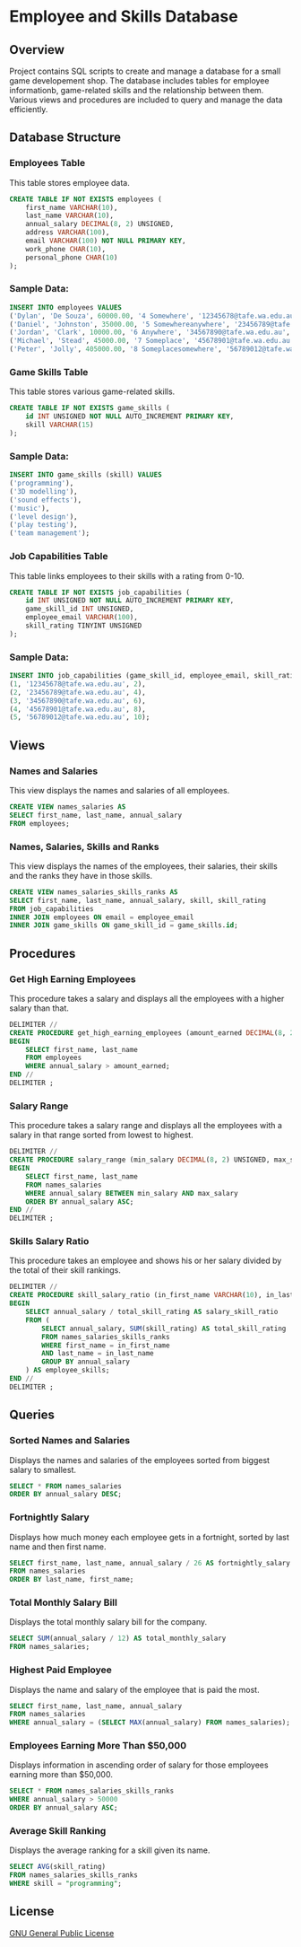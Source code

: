 # Employee and Skills Database

## Overview
Project contains SQL scripts to create and manage a database for a small game developement shop. The database includes tables for employee informationb, game-related skills and the relationship between them. Various views and procedures are included to query and manage the data efficiently.

## Database Structure
### Employees Table
This table stores employee data.
```sql
CREATE TABLE IF NOT EXISTS employees (
    first_name VARCHAR(10),
    last_name VARCHAR(10),
    annual_salary DECIMAL(8, 2) UNSIGNED,
    address VARCHAR(100),
    email VARCHAR(100) NOT NULL PRIMARY KEY,
    work_phone CHAR(10),
    personal_phone CHAR(10)
);
  ```
### Sample Data:
```sql
INSERT INTO employees VALUES 
('Dylan', 'De Souza', 60000.00, '4 Somewhere', '12345678@tafe.wa.edu.au', '0401234567', '0412345678'),
('Daniel', 'Johnston', 35000.00, '5 Somewhereanywhere', '23456789@tafe.wa.edu.au', '0423456789', '0434567890'),
('Jordan', 'Clark', 10000.00, '6 Anywhere', '34567890@tafe.wa.edu.au', '0445678901', '0456789012'),
('Michael', 'Stead', 45000.00, '7 Someplace', '45678901@tafe.wa.edu.au', '0467890123', '0478901234'),
('Peter', 'Jolly', 405000.00, '8 Someplacesomewhere', '56789012@tafe.wa.edu.au', '0478901234', '0489012345');
  ```
### Game Skills Table 
This table stores various game-related skills.
```sql
CREATE TABLE IF NOT EXISTS game_skills (
    id INT UNSIGNED NOT NULL AUTO_INCREMENT PRIMARY KEY,
    skill VARCHAR(15)
);
  ```
### Sample Data:
```sql
INSERT INTO game_skills (skill) VALUES
('programming'),
('3D modelling'),
('sound effects'),
('music'),
('level design'),
('play testing'),
('team management');
  ```
### Job Capabilities Table
This table links employees to their skills with a rating from 0-10.
```sql
CREATE TABLE IF NOT EXISTS job_capabilities (
    id INT UNSIGNED NOT NULL AUTO_INCREMENT PRIMARY KEY,
    game_skill_id INT UNSIGNED,
    employee_email VARCHAR(100),
    skill_rating TINYINT UNSIGNED
);
  ```
### Sample Data:
```sql
INSERT INTO job_capabilities (game_skill_id, employee_email, skill_rating) VALUES
(1, '12345678@tafe.wa.edu.au', 2),
(2, '23456789@tafe.wa.edu.au', 4),
(3, '34567890@tafe.wa.edu.au', 6),
(4, '45678901@tafe.wa.edu.au', 8),
(5, '56789012@tafe.wa.edu.au', 10);
  ```
## Views
### Names and Salaries
This view displays the names and salaries of all employees.
```sql
CREATE VIEW names_salaries AS 
SELECT first_name, last_name, annual_salary 
FROM employees;
  ```
### Names, Salaries, Skills and Ranks
This view displays the names of the employees, their salaries, their skills and the ranks they have in those skills.
```sql
CREATE VIEW names_salaries_skills_ranks AS
SELECT first_name, last_name, annual_salary, skill, skill_rating 
FROM job_capabilities
INNER JOIN employees ON email = employee_email
INNER JOIN game_skills ON game_skill_id = game_skills.id;
  ```
## Procedures
### Get High Earning Employees
This procedure takes a salary and displays all the employees with a higher salary than that.
```sql
DELIMITER //
CREATE PROCEDURE get_high_earning_employees (amount_earned DECIMAL(8, 2) UNSIGNED)
BEGIN
    SELECT first_name, last_name 
    FROM employees 
    WHERE annual_salary > amount_earned;
END //
DELIMITER ;
  ```
### Salary Range
This procedure takes a salary range and displays all the employees with a salary in that range sorted from lowest to highest.
```sql
DELIMITER //
CREATE PROCEDURE salary_range (min_salary DECIMAL(8, 2) UNSIGNED, max_salary DECIMAL(8, 2) UNSIGNED)
BEGIN
    SELECT first_name, last_name 
    FROM names_salaries 
    WHERE annual_salary BETWEEN min_salary AND max_salary 
    ORDER BY annual_salary ASC;
END //
DELIMITER ;
  ```
### Skills Salary Ratio
This procedure takes an employee and shows his or her salary divided by the total of their skill rankings.
```sql
DELIMITER //
CREATE PROCEDURE skill_salary_ratio (in_first_name VARCHAR(10), in_last_name VARCHAR(10))
BEGIN
    SELECT annual_salary / total_skill_rating AS salary_skill_ratio
    FROM (
        SELECT annual_salary, SUM(skill_rating) AS total_skill_rating
        FROM names_salaries_skills_ranks 
        WHERE first_name = in_first_name
        AND last_name = in_last_name
        GROUP BY annual_salary
    ) AS employee_skills;
END //
DELIMITER ;
  ```
## Queries
### Sorted Names and Salaries
Displays the names and salaries of the employees sorted from biggest salary to smallest.
```sql
SELECT * FROM names_salaries 
ORDER BY annual_salary DESC;
  ```
### Fortnightly Salary
Displays how much money each employee gets in a fortnight, sorted by last name and then first name.
```sql
SELECT first_name, last_name, annual_salary / 26 AS fortnightly_salary
FROM names_salaries 
ORDER BY last_name, first_name;
  ```
### Total Monthly Salary Bill
Displays the total monthly salary bill for the company.
```sql
SELECT SUM(annual_salary / 12) AS total_monthly_salary
FROM names_salaries;
  ```
### Highest Paid Employee
Displays the name and salary of the employee that is paid the most.
```sql
SELECT first_name, last_name, annual_salary 
FROM names_salaries 
WHERE annual_salary = (SELECT MAX(annual_salary) FROM names_salaries);
  ```
### Employees Earning More Than $50,000
Displays information in ascending order of salary for those employees earning more than $50,000.
```sql
SELECT * FROM names_salaries_skills_ranks 
WHERE annual_salary > 50000 
ORDER BY annual_salary ASC;
  ```
### Average Skill Ranking
Displays the average ranking for a skill given its name.
```sql
SELECT AVG(skill_rating) 
FROM names_salaries_skills_ranks 
WHERE skill = "programming";
  ```
## License
[GNU General Public License](https://www.gnu.org/licenses/gpl-3.0.txt)
